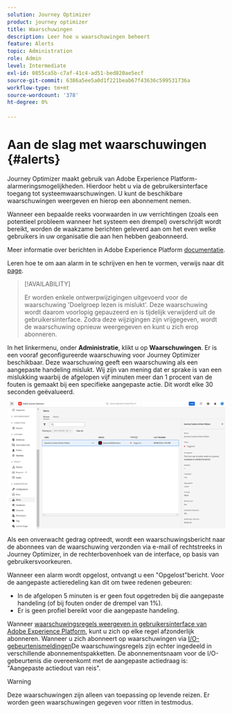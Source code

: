 ```yaml
---
solution: Journey Optimizer
product: journey optimizer
title: Waarschuwingen
description: Leer hoe u waarschuwingen beheert
feature: Alerts
topic: Administration
role: Admin
level: Intermediate
exl-id: 0855ca5b-c7af-41c4-ad51-bed820ae5ecf
source-git-commit: 6386a5ee5a0d1f221beab67f43636c599531736a
workflow-type: tm+mt
source-wordcount: '378'
ht-degree: 0%

---
```


# Aan de slag met waarschuwingen {#alerts}

Journey Optimizer maakt gebruik van Adobe Experience Platform-alarmeringsmogelijkheden. Hierdoor hebt u via de gebruikersinterface toegang tot systeemwaarschuwingen. U kunt de beschikbare waarschuwingen weergeven en hierop een abonnement nemen.

Wanneer een bepaalde reeks voorwaarden in uw verrichtingen (zoals een potentieel probleem wanneer het systeem een drempel) overschrijdt wordt bereikt, worden de waakzame berichten geleverd aan om het even welke gebruikers in uw organisatie die aan hen hebben geabonneerd.

<!--These messages can repeat over a pre-defined time interval until the alert has been resolved.-->

Meer informatie over berichten in Adobe Experience Platform [documentatie](https://experienceleague.adobe.com/docs/experience-platform/observability/alerts/overview.html).

Leren hoe te om aan alarm in te schrijven en hen te vormen, verwijs naar dit [page](https://experienceleague.adobe.com/docs/experience-platform/observability/alerts/ui.html).

>[!AVAILABILITY]
>
>Er worden enkele ontwerpwijzigingen uitgevoerd voor de waarschuwing &#39;Doelgroep lezen is mislukt&#39;. Deze waarschuwing wordt daarom voorlopig gepauzeerd en is tijdelijk verwijderd uit de gebruikersinterface. Zodra deze wijzigingen zijn vrijgegeven, wordt de waarschuwing opnieuw weergegeven en kunt u zich erop abonneren.

In het linkermenu, onder **Administratie**, klikt u op **Waarschuwingen**. Er is een vooraf geconfigureerde waarschuwing voor Journey Optimizer beschikbaar. Deze waarschuwing geeft een waarschuwing als een aangepaste handeling mislukt. Wij zijn van mening dat er sprake is van een mislukking waarbij de afgelopen vijf minuten meer dan 1 procent van de fouten is gemaakt bij een specifieke aangepaste actie. Dit wordt elke 30 seconden geëvalueerd.

![](assets/alerts-custom-action.png)


<!--A pre-configured alert for Journey Optimizer is available. This alert will warn you if a read segment node has not processed any profile during the defined time frame.

![](assets/alerts1.png)-->

Als een onverwacht gedrag optreedt, wordt een waarschuwingsbericht naar de abonnees van de waarschuwing verzonden via e-mail of rechtstreeks in Journey Optimizer, in de rechterbovenhoek van de interface, op basis van gebruikersvoorkeuren.

Wanneer een alarm wordt opgelost, ontvangt u een &quot;Opgelost&quot;bericht. Voor de aangepaste actieredeling kan dit om twee redenen gebeuren:
* In de afgelopen 5 minuten is er geen fout opgetreden bij die aangepaste handeling (of bij fouten onder de drempel van 1%).
* Er is geen profiel bereikt voor die aangepaste handeling.

Wanneer [waarschuwingsregels weergeven in gebruikersinterface van Adobe Experience Platform](https://experienceleague.adobe.com/docs/experience-platform/observability/alerts/ui.html), kunt u zich op elke regel afzonderlijk abonneren. Wanneer u zich abonneert op waarschuwingen via [I/O-gebeurtenismeldingen](https://experienceleague.adobe.com/docs/experience-platform/observability/alerts/subscribe.html)De waarschuwingsregels zijn echter ingedeeld in verschillende abonnementspakketten. De abonnementsnaam voor de I/O-gebeurtenis die overeenkomt met de aangepaste actiedraag is: &quot;Aangepaste actiedout van reis&quot;.

<!--The I/O event subscription name corresponding to the Read segment alert is: "Journey read segment Delays, Failures and Errors".-->

>[!WARNING]
>
>Deze waarschuwingen zijn alleen van toepassing op levende reizen. Er worden geen waarschuwingen gegeven voor ritten in testmodus.

